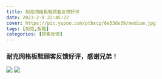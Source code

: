 ```yaml
---
title: 耐克网格板鞋顾客反馈好评
date: 2023-2-9 22:45:22
cover: https://pic.yupoo.com/ptbxcp/6e53de39/medium.jpg
tags: [耐克,板鞋]
categories: [顾客反馈]
---
```


###  耐克网格板鞋顾客反馈好评，感谢兄弟！
![](https://pic.yupoo.com/ptbxcp/96039309/b04b47ad.png)
![](https://pic.yupoo.com/ptbxcp/6e53de39/e9012443.jpg)
